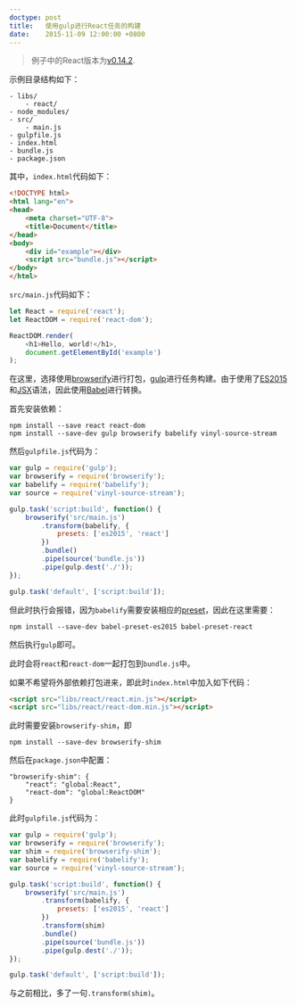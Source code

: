 ```yaml
---
doctype: post
title:   使用gulp进行React任务的构建
date:    2015-11-09 12:00:00 +0800
---
```


> 例子中的React版本为[v0.14.2](https://github.com/facebook/react/tree/v0.14.2).

示例目录结构如下：

```
- libs/
    - react/
- node_modules/
- src/
    - main.js
- gulpfile.js
- index.html
- bundle.js
- package.json
```

其中，`index.html`代码如下：

```html
<!DOCTYPE html>
<html lang="en">
<head>
	<meta charset="UTF-8">
	<title>Document</title>
</head>
<body>
	<div id="example"></div>
	<script src="bundle.js"></script>
</body>
</html>
```

`src/main.js`代码如下：

```javascript
let React = require('react');
let ReactDOM = require('react-dom');

ReactDOM.render(
	<h1>Hello, world!</h1>,
	document.getElementById('example')
);
```

在这里，选择使用[browserify](http://browserify.org/)进行打包，[gulp](http://gulpjs.com/)进行任务构建。由于使用了[ES2015](http://www.ecma-international.org/ecma-262/6.0/)和[JSX](https://facebook.github.io/jsx/)语法，因此使用[Babel](https://babeljs.io/)进行转换。

首先安装依赖：

```
npm install --save react react-dom
npm install --save-dev gulp browserify babelify vinyl-source-stream
```

然后`gulpfile.js`代码为：

```javascript
var gulp = require('gulp');
var browserify = require('browserify');
var babelify = require('babelify');
var source = require('vinyl-source-stream');

gulp.task('script:build', function() {
	browserify('src/main.js')
		.transform(babelify, {
			presets: ['es2015', 'react']
		})
		.bundle()
		.pipe(source('bundle.js'))
		.pipe(gulp.dest('./'));
});

gulp.task('default', ['script:build']);
```

但此时执行会报错，因为`babelify`需要安装相应的[preset](http://babeljs.io/docs/plugins/)，因此在这里需要：

```
npm install --save-dev babel-preset-es2015 babel-preset-react
```

然后执行`gulp`即可。

此时会将`react`和`react-dom`一起打包到`bundle.js`中。

如果不希望将外部依赖打包进来，即此时`index.html`中加入如下代码：

```html
<script src="libs/react/react.min.js"></script>
<script src="libs/react/react-dom.min.js"></script>
```

此时需要安装`browserify-shim`，即

```
npm install --save-dev browserify-shim
```

然后在`package.json`中配置：

```
"browserify-shim": {
    "react": "global:React",
    "react-dom": "global:ReactDOM"
}
```

此时`gulpfile.js`代码为：

```javascript
var gulp = require('gulp');
var browserify = require('browserify');
var shim = require('browserify-shim');
var babelify = require('babelify');
var source = require('vinyl-source-stream');

gulp.task('script:build', function() {
	browserify('src/main.js')
		.transform(babelify, {
			presets: ['es2015', 'react']
		})
		.transform(shim)
		.bundle()
		.pipe(source('bundle.js'))
		.pipe(gulp.dest('./'));
});

gulp.task('default', ['script:build']);
```

与之前相比，多了一句`.transform(shim)`。
